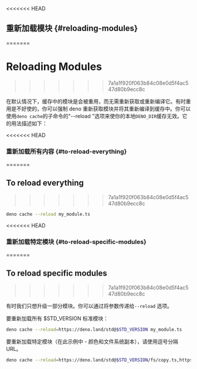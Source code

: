 <<<<<<< HEAD
## 重新加载模块 {#reloading-modules}
=======
# Reloading Modules
>>>>>>> 7a1a1f920f063b84c08e0d5f4ac547d80b9ecc8c

在默认情况下，缓存中的模块是会被重用，而无需重新获取或重新编译它。有时重用是不好使的，你可以强制 deno
重新获取模块并将其重新编译到缓存中。你可以使用`deno cache`的子命令的"--reload
"选项来使你的本地`DENO_DIR`缓存无效。它的用法描述如下：

<<<<<<< HEAD
### 重新加载所有内容 {#to-reload-everything}
=======
## To reload everything
>>>>>>> 7a1a1f920f063b84c08e0d5f4ac547d80b9ecc8c

```bash
deno cache --reload my_module.ts
```

<<<<<<< HEAD
### 重新加载特定模块 {#to-reload-specific-modules}
=======
## To reload specific modules
>>>>>>> 7a1a1f920f063b84c08e0d5f4ac547d80b9ecc8c

有时我们只想升级一部分模块。你可以通过将参数传递给`--reload` 选项。

要重新加载所有 \$STD_VERSION 标准模块：

```bash
deno cache --reload=https://deno.land/std@$STD_VERSION my_module.ts
```

要重新加载特定模块（在此示例中 - 颜色和文件系统副本），请使用逗号分隔 URL。

```bash
deno cache --reload=https://deno.land/std@$STD_VERSION/fs/copy.ts,https://deno.land/std@$STD_VERSION/fmt/colors.ts my_module.ts
```

<!-- Should this be part of examples? -->
